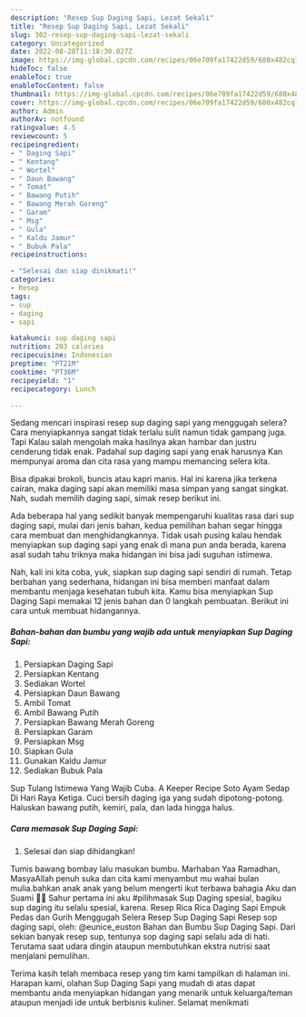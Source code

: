 ```yaml
---
description: "Resep Sup Daging Sapi, Lezat Sekali"
title: "Resep Sup Daging Sapi, Lezat Sekali"
slug: 302-resep-sup-daging-sapi-lezat-sekali
category: Uncategorized
date: 2022-08-28T11:18:30.027Z
image: https://img-global.cpcdn.com/recipes/06e709fa17422d59/680x482cq70/sup-daging-sapi-foto-resep-utama.jpg
hideToc: false
enableToc: true
enableTocContent: false
thumbnail: https://img-global.cpcdn.com/recipes/06e709fa17422d59/680x482cq70/sup-daging-sapi-foto-resep-utama.jpg
cover: https://img-global.cpcdn.com/recipes/06e709fa17422d59/680x482cq70/sup-daging-sapi-foto-resep-utama.jpg
author: Admin
authorAv: notfound
ratingvalue: 4.5
reviewcount: 5
recipeingredient:
- " Daging Sapi"
- " Kentang"
- " Wortel"
- " Daun Bawang"
- " Tomat"
- " Bawang Putih"
- " Bawang Merah Goreng"
- " Garam"
- " Msg"
- " Gula"
- " Kaldu Jamur"
- " Bubuk Pala"
recipeinstructions:

- "Selesai dan siap dinikmati!"
categories:
- Resep
tags:
- sup
- daging
- sapi

katakunci: sup daging sapi 
nutrition: 203 calories
recipecuisine: Indonesian
preptime: "PT21M"
cooktime: "PT36M"
recipeyield: "1"
recipecategory: Lunch

---
```



Sedang mencari inspirasi resep sup daging sapi yang menggugah selera? Cara menyiapkannya sangat tidak terlalu sulit namun tidak gampang juga. Tapi Kalau salah mengolah maka hasilnya akan hambar dan justru cenderung tidak enak. Padahal sup daging sapi yang enak harusnya Kan mempunyai aroma dan cita rasa yang mampu memancing selera kita.


Bisa dipakai brokoli, buncis atau kapri manis. Hal ini karena jika terkena cairan, maka daging sapi akan memiliki masa simpan yang sangat singkat. Nah, sudah memilih daging sapi, simak resep berikut ini.

Ada beberapa hal yang sedikit banyak mempengaruhi kualitas rasa dari sup daging sapi, mulai dari jenis bahan, kedua pemilihan bahan segar hingga cara membuat dan menghidangkannya. Tidak usah pusing kalau hendak menyiapkan sup daging sapi yang enak di mana pun anda berada, karena asal sudah tahu triknya maka hidangan ini bisa jadi suguhan istimewa.


Nah, kali ini kita coba, yuk, siapkan sup daging sapi sendiri di rumah. Tetap berbahan yang sederhana, hidangan ini bisa memberi manfaat dalam membantu menjaga kesehatan tubuh kita. Kamu bisa menyiapkan Sup Daging Sapi memakai 12 jenis bahan dan 0 langkah pembuatan. Berikut ini cara untuk membuat hidangannya.

<!--inarticleads1-->

##### Bahan-bahan dan bumbu yang wajib ada untuk menyiapkan Sup Daging Sapi:

1. Persiapkan  Daging Sapi
1. Persiapkan  Kentang
1. Sediakan  Wortel
1. Persiapkan  Daun Bawang
1. Ambil  Tomat
1. Ambil  Bawang Putih
1. Persiapkan  Bawang Merah Goreng
1. Persiapkan  Garam
1. Persiapkan  Msg
1. Siapkan  Gula
1. Gunakan  Kaldu Jamur
1. Sediakan  Bubuk Pala


Sup Tulang Istimewa Yang Wajib Cuba. A Keeper Recipe Soto Ayam Sedap Di Hari Raya Ketiga. Cuci bersih daging iga yang sudah dipotong-potong. Haluskan bawang putih, kemiri, pala, dan lada hingga halus. 

<!--inarticleads2-->

##### Cara memasak Sup Daging Sapi:


1. Selesai dan siap dihidangkan!

Tumis bawang bombay lalu masukan bumbu. Marhaban Yaa Ramadhan, MasyaAllah penuh suka dan cita kami menyambut mu wahai bulan mulia.bahkan anak anak yang belum mengerti ikut terbawa bahagia Aku dan Suami 🤲🥰 Sahur pertama ini aku #pilihmasak Sup Daging spesial, bagiku sup daging itu selalu spesial, karena. Resep Rica Rica Daging Sapi Empuk Pedas dan Gurih Menggugah Selera Resep Sup Daging Sapi Resep sop daging sapi, oleh: @eunice_euston Bahan dan Bumbu Sup Daging Sapi. Dari sekian banyak resep sup, tentunya sop daging sapi selalu ada di hati. Terutama saat udara dingin ataupun membutuhkan ekstra nutrisi saat menjalani pemulihan. 

Terima kasih telah membaca resep yang tim kami tampilkan di halaman ini. Harapan kami, olahan Sup Daging Sapi yang mudah di atas dapat membantu anda menyiapkan hidangan yang menarik untuk keluarga/teman ataupun menjadi ide untuk berbisnis kuliner. Selamat menikmati
